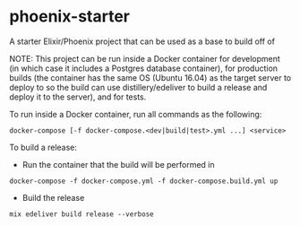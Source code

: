# phoenix-starter
A starter Elixir/Phoenix project that can be used as a base to build off of

NOTE: This project can be run inside a Docker container for development (in which case it includes a Postgres database container), for production builds (the container has the same OS (Ubuntu 16.04) as the target server to deploy to so the build can use distillery/edeliver to build a release and deploy it to the server), and for tests.

To run inside a Docker container, run all commands as the following:

```
docker-compose [-f docker-compose.<dev|build|test>.yml ...] <service> 
```

To build a release:

* Run the container that the build will be performed in
```
docker-compose -f docker-compose.yml -f docker-compose.build.yml up
```

* Build the release
```
mix edeliver build release --verbose
```